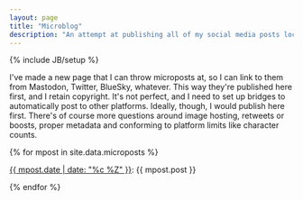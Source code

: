 ```yaml
---
layout: page
title: "Microblog"
description: "An attempt at publishing all of my social media posts locally first"
---
```

{% include JB/setup %}

I've made a new page that I can throw microposts at, so I can link to them from Mastodon, Twitter, BlueSky, whatever. This way they're published here first, and I retain copyright. It's not perfect, and I need to set up bridges to automatically post to other platforms. Ideally, though, I would publish here first. There's of course more questions around image hosting, retweets or boosts, proper metadata and conforming to platform limits like character counts. 


{% for mpost in site.data.microposts %}
<p>
    <a href="#{{ mpost.date }}">{{ mpost.date | date: "%c %Z" }}</a>: {{ mpost.post }}
</p>
{% endfor %}